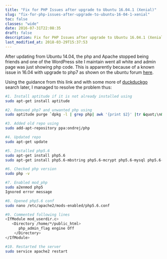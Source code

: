 ```yaml
---
title: "Fix for PHP Issues after upgrade to Ubuntu 16.04.1 (Xenial)"
slug: "fix-for-php-issues-after-upgrade-to-ubuntu-16-04-1-xenial"
toc: false
classes: "wide"
date: 2016-07-31T22:08:35
draft: false
description: Fix for PHP Issues after upgrade to Ubuntu 16.04.1 (Xenial)
last_modified_at: 2018-03-29T15:37:53
---
```

After updating from Ubuntu 14.04, the php and Apache stopped being friends and one of the WordPress site I maintain went all white and admin page was just showing php code.
This is apparently because of a known issue in 16.04 with upgrade to php7 as shown on the ubuntu forum <a href="http://askubuntu.com/questions/756181/installing-php-5-6-on-xenial-16-04">here</a>.

Using the guidance from this link and with some more of <a href="https://duckduckgo.com/">duckduckgo</a> search later, I managed to resolve the problem thus:

```bash
#1. Install aptitude if it is not already installed using 
sudo apt-get install aptitude

#2. Removed php7 and unwanted php using
sudo aptitude purge `dpkg -l | grep php| awk '{print $2}' |tr &quot;\n&quot; &quot; &quot;`

#3. Added old repo using
sudo add-apt-repository ppa:ondrej/php

#4. Updated repo
sudo apt-get update

#5. Installed php5.6
sudo apt-get install php5.6
sudo apt-get install php5.6-mbstring php5.6-mcrypt php5.6-mysql php5.6-xml php5.6-curl php5.6-gd php5.6-zip

#6. Checked php version
sudo php -v

#7. Enabled mod_php
sudo a2enmod php5
Ignored error message

#8. Opened php5.6 conf
sudo nano /etc/apache2/mods-enabled/php5.6.conf

#9. Commented following lines
<IfModule mod_userdir.c>
   <Directory /home/*/public_html>
      php_admin_flag engine Off
    </Directory>
</IfModule>

#10. Restarted the server
sudo service apache2 restart
```
